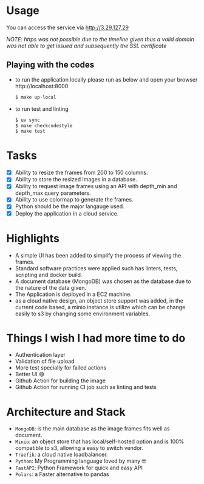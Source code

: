 # Usage
You can access the service via http://3.29.127.29

_NOTE: https was not possible due to the timeline given thus a valid domain was not able to get issued and subsequently the SSL certificate_

## Playing with the codes

- to run the application locally please run as below and open your browser http://localhost:8000
  ```bash
  $ make up-local
  ```

- to run test and linting
  ```bash
  $ uv sync
  $ make checkcodestyle
  $ make test
  ```
# Tasks

- [x] Ability to resize the frames from 200 to 150 columns.
- [x] Ability to store the resized images in a database.
- [x] Ability to request image frames using an API with depth_min and depth_max query parameters.
- [x] Ability to use colormap to generate the frames.
- [x] Python should be the major langauge used.
- [x] Deploy the application in a cloud service.

# Highlights
 
- A simple UI has been added to simplify the process of viewing the frames.
- Standard software practices were applied such has linters, tests, scripting and docker build.
- A document database (MongoDB) was chosen as the database due to the nature of the data given.
- The Application is deployed in a EC2 machine.
- as a cloud native design, an object store support was added, in the current code based, a minio instance is utilize which can be change easily to s3 by changing some environment variables.

# Things I wish I had more time to do

- Authentication layer
- Validation of file upload
- More test specially for failed actions
- Better UI :sweat_smile:
- Github Action for building the image
- Github Action for running CI job such as linting and tests

# Architecture and Stack

- `MongoDB`: is the main database as the image frames fits well as document.
- `Minio`: an object store that has local/self-hosted option and is 100% compatible to s3, allowing a easy to switch vendor.
- `Traefik`: a cloud native loadbalancer.
- `Python`: My Programming language loved by many :nerd_face:
- `FastAPI`: Python Framework for quick and easy API
- `Polars`: a Faster alternative to pandas
